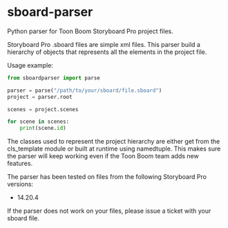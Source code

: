 # sboard-parser
Python parser for Toon Boom Storyboard Pro project files.

Storyboard Pro .sboard files are simple xml files.
This parser build a hierarchy of objects that represents all the elements in the
project file.

Usage example:

```python
from sboardparser import parse

parser = parse("/path/to/your/sboard/file.sboard")
project = parser.root

scenes = project.scenes

for scene in scenes:
    print(scene.id)
```

The classes used to represent the project hierarchy are either get from the 
cls_template module or built at runtime using namedtuple.
This makes sure the parser will keep working even if the Toon Boom team adds
new features.

The parser has been tested on files from the following Storyboard Pro versions:
* 14.20.4

If the parser does not work on your files, please issue a ticket with your 
sboard file.
